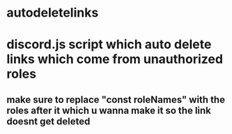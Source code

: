 # autodeletelinks
# discord.js script which auto delete links which come from unauthorized roles

## make sure to replace "const roleNames" with the roles after it which u wanna make it so the link doesnt get deleted
